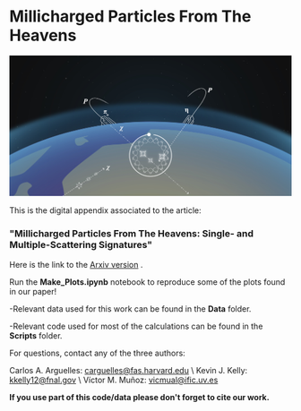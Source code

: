 
# Millicharged Particles From The Heavens

<img src="PMT-Graphic_Draft-8.jpg" alt="drawing" />

This is the digital appendix associated to the article:

### "Millicharged Particles From The Heavens: Single- and Multiple-Scattering Signatures"

Here is the link to the [Arxiv version](https://arxiv.org/abs/2104.13924) .

Run the **Make_Plots.ipynb** notebook to reproduce some of the plots found in our paper!

-Relevant data used for this work can be found in the **Data** folder.

-Relevant code used for most of the calculations can be found in the **Scripts** folder.

For questions, contact any of the three authors:

Carlos A. Arguelles: carguelles@fas.harvard.edu \\
Kevin J. Kelly: kkelly12@fnal.gov \\ 
Víctor M. Muñoz: vicmual@ific.uv.es


**If you use part of this code/data please don't forget to cite our work.**
